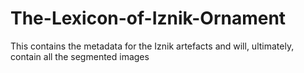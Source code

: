# The-Lexicon-of-Iznik-Ornament

This contains the metadata for the Iznik artefacts and will, ultimately, contain all the segmented images
